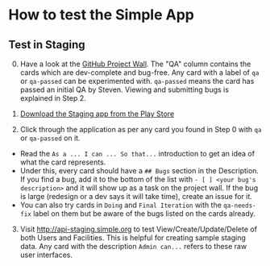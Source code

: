 
# How to test the Simple App

## Test in Staging

0. Have a look at the [GitHub Project Wall](https://github.com/orgs/resolvetosavelives/projects/1?fullscreen=true). The "QA" column contains the cards which are dev-complete and bug-free. Any card with a label of `qa` or `qa-passed` can be experimented with. `qa-passed` means the card has passed an initial QA by Steven. Viewing and submitting bugs is explained in Step 2.

1. [Download the Staging app from the Play Store](https://play.google.com/apps/testing/org.simple.clinic.staging)

2. Click through the application as per any card you found in Step 0 with `qa` or `qa-passed` on it.

  - Read the `As a ... I can ... So that...` introduction to get an idea of what the card represents.
  - Under this, every card should have a `## Bugs` section in the Description. If you find a bug, add it to the bottom of the list with `- [ ] <your bug's description>` and it will show up as a task on the project wall. If the bug is large (redesign or a dev says it will take time), create an issue for it.
  - You can also try cards in `Doing` and `Final Iteration` with the `qa-needs-fix` label on them but be aware of the bugs listed on the cards already.

3. Visit http://api-staging.simple.org to test View/Create/Update/Delete of both Users and Facilities. This is helpful for creating sample staging data. Any card with the description `Admin can...` refers to these raw user interfaces.
